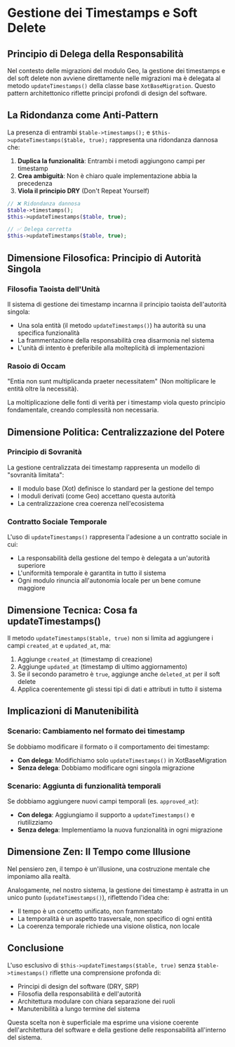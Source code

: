 # Gestione dei Timestamps e Soft Delete

## Principio di Delega della Responsabilità

Nel contesto delle migrazioni del modulo Geo, la gestione dei timestamps e del soft delete non avviene direttamente nelle migrazioni ma è delegata al metodo `updateTimestamps()` della classe base `XotBaseMigration`. Questo pattern architettonico riflette principi profondi di design del software.

## La Ridondanza come Anti-Pattern

La presenza di entrambi `$table->timestamps();` e `$this->updateTimestamps($table, true);` rappresenta una ridondanza dannosa che:

1. **Duplica la funzionalità**: Entrambi i metodi aggiungono campi per timestamp
2. **Crea ambiguità**: Non è chiaro quale implementazione abbia la precedenza
3. **Viola il principio DRY** (Don't Repeat Yourself)

```php
// ❌ Ridondanza dannosa
$table->timestamps();
$this->updateTimestamps($table, true);

// ✅ Delega corretta
$this->updateTimestamps($table, true);
```

## Dimensione Filosofica: Principio di Autorità Singola

### Filosofia Taoista dell'Unità
Il sistema di gestione dei timestamp incarnna il principio taoista dell'autorità singola:
- Una sola entità (il metodo `updateTimestamps()`) ha autorità su una specifica funzionalità
- La frammentazione della responsabilità crea disarmonia nel sistema
- L'unità di intento è preferibile alla molteplicità di implementazioni

### Rasoio di Occam
"Entia non sunt multiplicanda praeter necessitatem" (Non moltiplicare le entità oltre la necessità).

La moltiplicazione delle fonti di verità per i timestamp viola questo principio fondamentale, creando complessità non necessaria.

## Dimensione Politica: Centralizzazione del Potere

### Principio di Sovranità
La gestione centralizzata dei timestamp rappresenta un modello di "sovranità limitata":
- Il modulo base (Xot) definisce lo standard per la gestione del tempo
- I moduli derivati (come Geo) accettano questa autorità
- La centralizzazione crea coerenza nell'ecosistema

### Contratto Sociale Temporale
L'uso di `updateTimestamps()` rappresenta l'adesione a un contratto sociale in cui:
- La responsabilità della gestione del tempo è delegata a un'autorità superiore
- L'uniformità temporale è garantita in tutto il sistema
- Ogni modulo rinuncia all'autonomia locale per un bene comune maggiore

## Dimensione Tecnica: Cosa fa updateTimestamps()

Il metodo `updateTimestamps($table, true)` non si limita ad aggiungere i campi `created_at` e `updated_at`, ma:

1. Aggiunge `created_at` (timestamp di creazione)
2. Aggiunge `updated_at` (timestamp di ultimo aggiornamento)
3. Se il secondo parametro è `true`, aggiunge anche `deleted_at` per il soft delete
4. Applica coerentemente gli stessi tipi di dati e attributi in tutto il sistema

## Implicazioni di Manutenibilità

### Scenario: Cambiamento nel formato dei timestamp
Se dobbiamo modificare il formato o il comportamento dei timestamp:
- **Con delega**: Modifichiamo solo `updateTimestamps()` in XotBaseMigration
- **Senza delega**: Dobbiamo modificare ogni singola migrazione

### Scenario: Aggiunta di funzionalità temporali
Se dobbiamo aggiungere nuovi campi temporali (es. `approved_at`):
- **Con delega**: Aggiungiamo il supporto a `updateTimestamps()` e riutilizziamo
- **Senza delega**: Implementiamo la nuova funzionalità in ogni migrazione

## Dimensione Zen: Il Tempo come Illusione

Nel pensiero zen, il tempo è un'illusione, una costruzione mentale che imponiamo alla realtà.

Analogamente, nel nostro sistema, la gestione dei timestamp è astratta in un unico punto (`updateTimestamps()`), riflettendo l'idea che:
- Il tempo è un concetto unificato, non frammentato
- La temporalità è un aspetto trasversale, non specifico di ogni entità
- La coerenza temporale richiede una visione olistica, non locale

## Conclusione

L'uso esclusivo di `$this->updateTimestamps($table, true)` senza `$table->timestamps()` riflette una comprensione profonda di:
- Principi di design del software (DRY, SRP)
- Filosofia della responsabilità e dell'autorità
- Architettura modulare con chiara separazione dei ruoli
- Manutenibilità a lungo termine del sistema

Questa scelta non è superficiale ma esprime una visione coerente dell'architettura del software e della gestione delle responsabilità all'interno del sistema.